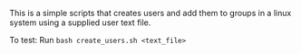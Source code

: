 This is a simple scripts that creates users and add them to groups in a linux system using a supplied user text file.

To test:
Run `bash create_users.sh <text_file>`